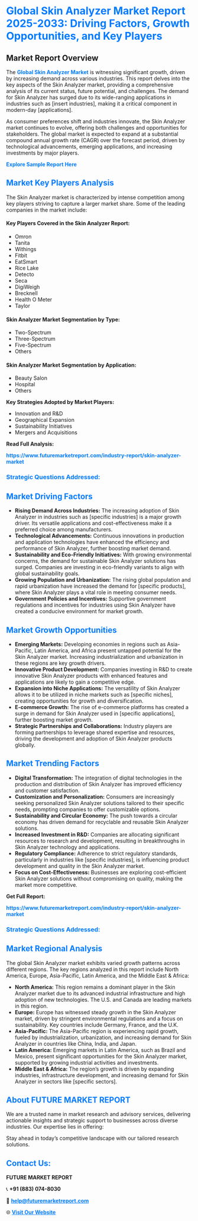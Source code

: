 <h1 style="color: #007BFF;">Global Skin Analyzer Market Report 2025-2033: Driving Factors, Growth Opportunities, and Key Players</h1>

<section id="overview">
<h2>Market Report Overview</h2>
<p>The <a href="https://www.futuremarketreport.com/industry-report/skin-analyzer-market" style="color: #007BFF; text-decoration: none;"><strong>Global Skin Analyzer Market</strong></a> is witnessing significant growth, driven by increasing demand across various industries. This report delves into the key aspects of the Skin Analyzer market, providing a comprehensive analysis of its current status, future potential, and challenges. The demand for Skin Analyzer has surged due to its wide-ranging applications in industries such as [insert industries], making it a critical component in modern-day [applications].</p>
<p>As consumer preferences shift and industries innovate, the Skin Analyzer market continues to evolve, offering both challenges and opportunities for stakeholders. The global market is expected to expand at a substantial compound annual growth rate (CAGR) over the forecast period, driven by technological advancements, emerging applications, and increasing investments by major players.</p>
</section>

<section id="overview">
<p><a href="https://www.futuremarketreport.com/request-sample/reportId=53271" style="color: #007BFF; text-decoration: none;"><strong>Explore Sample Report Here</strong></a></p>
</section>

<section id="key-players">
<h2 style="color: #007BFF;">Market Key Players Analysis</h2>
<p>The Skin Analyzer market is characterized by intense competition among key players striving to capture a larger market share. Some of the leading companies in the market include:</p>
<h4>Key Players Covered in the Skin Analyzer Report:</h4>
<ul><li>Omron</li><li>Tanita</li><li>Withings</li><li>Fitbit</li><li>EatSmart</li><li>Rice Lake</li><li>Detecto</li><li>Seca</li><li>DigiWeigh</li><li>Brecknell</li><li>Health O Meter</li><li>Taylor</li></ul>
<h4>Skin Analyzer Market Segmentation by Type:</h4>
<ul><li>Two-Spectrum</li><li>Three-Spectrum</li><li>Five-Spectrum</li><li>Others</li></ul>

<h4>Skin Analyzer Market Segmentation by Application:</h4>
<ul><li>Beauty Salon</li><li>Hospital</li><li>Others</li></ul>
<p><strong>Key Strategies Adopted by Market Players:</strong></p>
<ul>
<li>Innovation and R&D</li>
<li>Geographical Expansion</li>
<li>Sustainability Initiatives</li>
<li>Mergers and Acquisitions</li>
</ul>
</section>

<section>
<p><strong>Read Full Analysis: </strong></p><a href="https://www.futuremarketreport.com/industry-report/skin-analyzer-market" style="color: #007BFF; text-decoration: none;"><strong>https://www.futuremarketreport.com/industry-report/skin-analyzer-market</strong></a>
<h3 style="color: #007BFF;">Strategic Questions Addressed:</h3>
</section>

<section id="driving-factors">
<h2 style="color: #007BFF;">Market Driving Factors</h2>
<ul>
<li><strong>Rising Demand Across Industries:</strong> The increasing adoption of Skin Analyzer in industries such as [specific industries] is a major growth driver. Its versatile applications and cost-effectiveness make it a preferred choice among manufacturers.</li>
<li><strong>Technological Advancements:</strong> Continuous innovations in production and application technologies have enhanced the efficiency and performance of Skin Analyzer, further boosting market demand.</li>
<li><strong>Sustainability and Eco-Friendly Initiatives:</strong> With growing environmental concerns, the demand for sustainable Skin Analyzer solutions has surged. Companies are investing in eco-friendly variants to align with global sustainability goals.</li>
<li><strong>Growing Population and Urbanization:</strong> The rising global population and rapid urbanization have increased the demand for [specific products], where Skin Analyzer plays a vital role in meeting consumer needs.</li>
<li><strong>Government Policies and Incentives:</strong> Supportive government regulations and incentives for industries using Skin Analyzer have created a conducive environment for market growth.</li>
</ul>
</section>

<section id="growth-opportunities">
<h2 style="color: #007BFF;">Market Growth Opportunities</h2>
<ul>
<li><strong>Emerging Markets:</strong> Developing economies in regions such as Asia-Pacific, Latin America, and Africa present untapped potential for the Skin Analyzer market. Increasing industrialization and urbanization in these regions are key growth drivers.</li>
<li><strong>Innovative Product Development:</strong> Companies investing in R&D to create innovative Skin Analyzer products with enhanced features and applications are likely to gain a competitive edge.</li>
<li><strong>Expansion into Niche Applications:</strong> The versatility of Skin Analyzer allows it to be utilized in niche markets such as [specific niches], creating opportunities for growth and diversification.</li>
<li><strong>E-commerce Growth:</strong> The rise of e-commerce platforms has created a surge in demand for Skin Analyzer used in [specific applications], further boosting market growth.</li>
<li><strong>Strategic Partnerships and Collaborations:</strong> Industry players are forming partnerships to leverage shared expertise and resources, driving the development and adoption of Skin Analyzer products globally.</li>
</ul>
</section>

<section id="trending-factors">
<h2 style="color: #007BFF;">Market Trending Factors</h2>
<ul>
<li><strong>Digital Transformation:</strong> The integration of digital technologies in the production and distribution of Skin Analyzer has improved efficiency and customer satisfaction.</li>
<li><strong>Customization and Personalization:</strong> Consumers are increasingly seeking personalized Skin Analyzer solutions tailored to their specific needs, prompting companies to offer customizable options.</li>
<li><strong>Sustainability and Circular Economy:</strong> The push towards a circular economy has driven demand for recyclable and reusable Skin Analyzer solutions.</li>
<li><strong>Increased Investment in R&D:</strong> Companies are allocating significant resources to research and development, resulting in breakthroughs in Skin Analyzer technology and applications.</li>
<li><strong>Regulatory Compliance:</strong> Adherence to strict regulatory standards, particularly in industries like [specific industries], is influencing product development and quality in the Skin Analyzer market.</li>
<li><strong>Focus on Cost-Effectiveness:</strong> Businesses are exploring cost-efficient Skin Analyzer solutions without compromising on quality, making the market more competitive.</li>
</ul>
</section>

<section>
<p><strong>Get Full Report: </strong></p><a href="https://www.futuremarketreport.com/industry-report/skin-analyzer-market" style="color: #007BFF; text-decoration: none;"><strong>https://www.futuremarketreport.com/industry-report/skin-analyzer-market</strong></a>
<h3 style="color: #007BFF;">Strategic Questions Addressed:</h3>
</section>


<section id="regional-analysis">
<h2 style="color: #007BFF;">Market Regional Analysis</h2>
<p>The global Skin Analyzer market exhibits varied growth patterns across different regions. The key regions analyzed in this report include North America, Europe, Asia-Pacific, Latin America, and the Middle East & Africa:</p>
<ul>
<li><strong>North America:</strong> This region remains a dominant player in the Skin Analyzer market due to its advanced industrial infrastructure and high adoption of new technologies. The U.S. and Canada are leading markets in this region.</li>
<li><strong>Europe:</strong> Europe has witnessed steady growth in the Skin Analyzer market, driven by stringent environmental regulations and a focus on sustainability. Key countries include Germany, France, and the U.K.</li>
<li><strong>Asia-Pacific:</strong> The Asia-Pacific region is experiencing rapid growth, fueled by industrialization, urbanization, and increasing demand for Skin Analyzer in countries like China, India, and Japan.</li>
<li><strong>Latin America:</strong> Emerging markets in Latin America, such as Brazil and Mexico, present significant opportunities for the Skin Analyzer market, supported by growing industrial activities and investments.</li>
<li><strong>Middle East & Africa:</strong> The region’s growth is driven by expanding industries, infrastructure development, and increasing demand for Skin Analyzer in sectors like [specific sectors].</li>
</ul>
</section>

<footer>
<h2 style="color: #007BFF;">About FUTURE MARKET REPORT</h2>
<p>We are a trusted name in market research and advisory services, delivering actionable insights and strategic support to businesses across diverse industries. Our expertise lies in offering:</p>

<p>Stay ahead in today’s competitive landscape with our tailored research solutions.</p>

<h2 style="color: #007BFF;">Contact Us:</h2>
<p><strong>FUTURE MARKET REPORT</strong></p>
<p>📞 <strong>+91 (883) 074-8030</strong></p>
<p>📧 <strong><a href="mailto:help@futuremarketreport.com" style="color: #007BFF;">help@futuremarketreport.com</a></strong></p>
<p>🌐 <strong><a href="https://www.futuremarketreport.com/" style="color: #007BFF;">Visit Our Website</a></strong></p>
</footer>